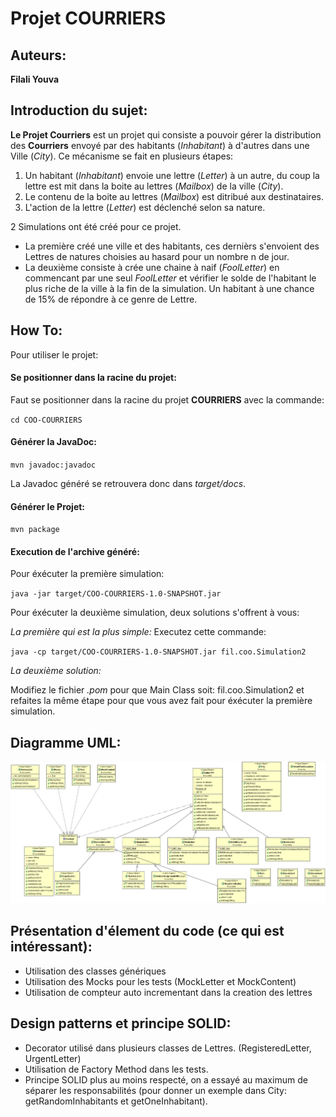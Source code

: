 # Projet COURRIERS 
## Auteurs:
 **Filali Youva**
## Introduction du sujet:
**Le Projet Courriers** est un projet qui consiste a pouvoir gérer la distribution des **Courriers** envoyé par des habitants (*Inhabitant*) à d'autres dans une Ville (*City*). Ce mécanisme se fait en plusieurs étapes:
1. Un habitant (*Inhabitant*) envoie une lettre (*Letter*) à un autre, du coup la lettre est mit dans la boite au lettres (*Mailbox*) de la ville (*City*).
2. Le contenu de la boite au lettres (*Mailbox*) est ditribué aux destinataires.
3. L'action de la lettre (*Letter*) est déclenché selon sa nature.

2 Simulations ont été créé pour ce projet. 
* La première créé une ville et des habitants, ces dernièrs s'envoient des Lettres de natures choisies au hasard pour un nombre n de jour. 
* La deuxième consiste à crée une chaine à naif (*FoolLetter*) en commencant par une seul *FoolLetter* et vérifier le solde de l'habitant le plus riche de la ville à la fin de la simulation. Un habitant à une chance de 15% de répondre à ce genre de Lettre.

## How To:
Pour utiliser le projet:


#### Se positionner dans la racine du projet:

Faut se positionner dans la racine du projet **COURRIERS** avec la commande:

`cd COO-COURRIERS`

#### Générer la JavaDoc:

`mvn javadoc:javadoc`

La Javadoc généré se retrouvera donc dans *target/docs*.

#### Générer le Projet:

`mvn package`

#### Execution de l'archive généré:

Pour éxécuter la première simulation:

`java -jar target/COO-COURRIERS-1.0-SNAPSHOT.jar`

Pour éxécuter la deuxième simulation, deux solutions s'offrent à vous:

*La première qui est la plus simple:*
Executez cette commande:

`java -cp target/COO-COURRIERS-1.0-SNAPSHOT.jar fil.coo.Simulation2`

*La deuxième solution:*

Modifiez le fichier *.pom* pour que Main Class soit: fil.coo.Simulation2 et refaites la même étape pour que vous avez fait pour éxécuter la première simulation.

## Diagramme UML:
![UML Diagram](UML_Diagram.jpg)

## Présentation d'élement du code (ce qui est intéressant):

* Utilisation des classes génériques
* Utilisation des Mocks pour les tests (MockLetter et MockContent)
* Utilisation de compteur auto incrementant dans la creation des lettres


## Design patterns et principe SOLID:
* Decorator utilisé dans plusieurs classes de Lettres. (RegisteredLetter, UrgentLetter)
* Utilisation de Factory Method dans les tests.
* Principe SOLID plus au moins respecté, on a essayé au maximum de séparer les responsabilités (pour donner un exemple dans City: getRandomInhabitants et getOneInhabitant).
